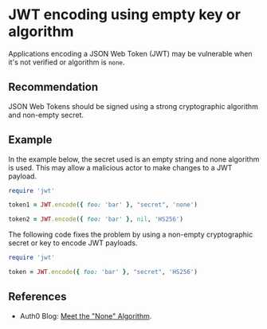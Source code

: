 # JWT encoding using empty key or algorithm
Applications encoding a JSON Web Token (JWT) may be vulnerable when it's not verified or algorithm is `none`.


## Recommendation
JSON Web Tokens should be signed using a strong cryptographic algorithm and non-empty secret.


## Example
In the example below, the secret used is an empty string and none algorithm is used. This may allow a malicious actor to make changes to a JWT payload.


```ruby
require 'jwt'

token1 = JWT.encode({ foo: 'bar' }, "secret", 'none')

token2 = JWT.encode({ foo: 'bar' }, nil, 'HS256')
```
The following code fixes the problem by using a non-empty cryptographic secret or key to encode JWT payloads.


```ruby
require 'jwt'

token = JWT.encode({ foo: 'bar' }, "secret", 'HS256')
```

## References
* Auth0 Blog: [Meet the "None" Algorithm](https://auth0.com/blog/critical-vulnerabilities-in-json-web-token-libraries/#Meet-the--None--Algorithm).
